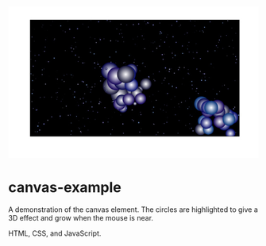 ![Screenshot](/images/canvas-thumb.jpg)
# canvas-example
A demonstration of the canvas element. The circles are highlighted to give a 3D effect and grow when the mouse is near.

HTML, CSS, and JavaScript.
